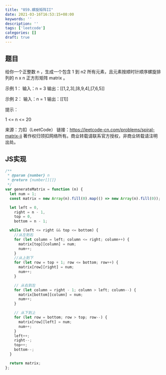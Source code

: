 ```yaml
---
title: "059.螺旋矩阵II"
date: 2021-03-16T16:53:15+08:00
keywords: ''
description: ''
tags: ['leetcode']
categories: []
draft: true
---
```


## 题目 

给你一个正整数 n ，生成一个包含 1 到 n2 所有元素，且元素按顺时针顺序螺旋排列的 n x n 正方形矩阵 matrix 。


示例 1：
输入：n = 3
输出：[[1,2,3],[8,9,4],[7,6,5]]

示例 2：
输入：n = 1
输出：[[1]]
 

提示：

1 <= n <= 20

来源：力扣（LeetCode）
链接：https://leetcode-cn.com/problems/spiral-matrix-ii
著作权归领扣网络所有。商业转载请联系官方授权，非商业转载请注明出处。

## JS实现

```javascript
/**
 * @param {number} n
 * @return {number[][]}
 */
var generateMatrix = function (n) {
  let num = 1;
  const matrix = new Array(n).fill(0).map(() => new Array(n).fill(0));

  let left = 0,
    right = n - 1,
    top = 0,
    bottom = n - 1;

  while (left <= right && top <= bottom) {
    //从左到右
    for (let column = left; column <= right; column++) {
      matrix[top][column] = num;
      num++;
    }
    //从上到下
    for (let row = top + 1; row <= bottom; row++) {
      matrix[row][right] = num;
      num++;
    }

    // 从右到左
    for (let column = right - 1; column > left; column--) {
      matrix[bottom][column] = num;
      num++;
    }

    // 从下到上
    for (let row = bottom; row > top; row--) {
      matrix[row][left] = num;
      num++;
    }
    left++;
    right--;
    top++;
    bottom--;
  }

  return matrix;
};
```
